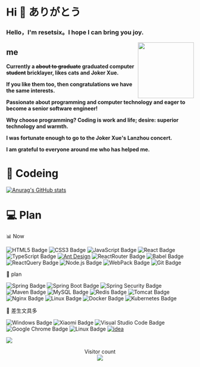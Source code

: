 # Hi 👋 ありがとう

### Hello，I'm resetsix。I hope I can bring you joy.

<!-- dynamic typing effect 动态打字效果 -->

<!-- [![Typing SVG](https://readme-typing-svg.demolab.com?font=Fira+Code&pause=1000&width=435&lines=I'm+resetsix.%E5%B8%8C%E6%9C%9B%E6%88%91%E8%83%BD%E4%BC%A0%E6%92%AD%E5%BF%AB%E4%B9%90%E7%BB%99%E4%BD%A0%E3%80%82)](https://git.io/typing-svg) -->

<!-- knock code pictures 敲代码的图片 -->

<!-- <img width="200" src="https://media4.giphy.com/media/scZPhLqaVOM1qG4lT9/giphy.gif?cid=ecf05e47obtqcpjdwcuylnscejlm8s8nharuq9o75ya846kh&rid=giphy.gif&ct=g" /><br> -->


<!-- About me 关于我 -->

<!-- # 🌞 About Me ありがとう -->

<img align="right" width="150" src="https://media4.giphy.com/media/ES4Vcv8zWfIt2/200w.webp?cid=ecf05e47jlkwo438tpoebbmojuqakxv9rajqje2jax1u66oy&rid=200w.webp&ct=g" />

<!-- <div align="center"> <img src="https://metrics.lecoq.io/resetsix?template=classic&config.timezone=Asia%2FShanghai"> </div> -->

## me

**Currently a ~~about to graduate~~ graduated computer ~~student~~ bricklayer, likes cats and Joker Xue.**

**If you like them too, then congratulations we have the same interests.**

**Passionate about programming and computer technology and eager to become a senior software engineer!**

**Why choose programming? Coding is work and life; desire: superior technology and warmth.**

**I was fortunate enough to go to the Joker Xue's Lanzhou concert.**

**I am grateful to everyone around me who has helped me.**

# 🌃 Codeing

<!-- stats数 -->

[![Anurag's GitHub stats](https://github-readme-stats.vercel.app/api?username=resetsix&show_icons=true)](https://github.com/anuraghazra/github-readme-stats)

<!-- 常用语言 -->

<!--  [![Top Langs](https://github-readme-stats.vercel.app/api/top-langs/?username=resetsix&layout=compact)](https://github.com/anuraghazra/github-readme-stats) -->

<!--  skill badge 技能徽章 -->

# 💻 Plan

📊 Now

![HTML5 Badge](https://img.shields.io/badge/HTML5-E34F26?logo=html5&logoColor=fff&style=flat)
![CSS3 Badge](https://img.shields.io/badge/CSS3-1572B6?logo=css3&logoColor=fff&style=flat)
![JavaScript Badge](https://img.shields.io/badge/JavaScript-F7DF1E?logo=javascript&logoColor=000&style=flat)
![React Badge](https://img.shields.io/badge/React-61DAFB?logo=react&logoColor=000&style=flat)
![TypeScript Badge](https://img.shields.io/badge/TypeScript-3776AB?logo=typescript&logoColor=fff&style=flat)
[![Ant Design](https://img.shields.io/badge/-Ant%20Design-%230170FE?logo=ant-design&logoColor=white)](https://ant.design/)
![ReactRouter Badge](https://img.shields.io/badge/ReactRouter-6DB33F?logo=ReactRouter&logoColor=fff&style=flat)
![Babel Badge](https://img.shields.io/badge/Babel-41CD52?logo=babel&logoColor=fff&style=flat)
![ReactQuery Badge](https://img.shields.io/badge/ReactQuery-47A248?logo=reactquery&logoColor=fff&style=flat)
![Node.js Badge](https://img.shields.io/badge/Node.js-393?logo=nodedotjs&logoColor=fff&style=flat)
![WebPack Badge](https://img.shields.io/badge/WebPack-4FC08D?logo=webpack&logoColor=fff&style=flat)
![Git Badge](https://img.shields.io/badge/Git-393?logo=Git&logoColor=fff&style=flat)

📅 plan

![Spring Badge](https://img.shields.io/badge/Spring-6DB33F?logo=Spring&logoColor=fff&style=flat)
![Spring Boot Badge](https://img.shields.io/badge/Spring%20Boot-239120?logo=Spring+Boot&logoColor=fff&style=flat)
![Spring Security Badge](https://img.shields.io/badge/Spring%20Security-276DC3?logo=Spring+Security&logoColor=fff&style=flat)
![Maven Badge](https://img.shields.io/badge/Maven-777BB4?logo=Apache+Maven&logoColor=fff&style=flat)
![MySQL Badge](https://img.shields.io/badge/MySQL-3178C6?logo=MySQL&logoColor=fff&style=flat)
![Redis Badge](https://img.shields.io/badge/Redis-393?logo=Redis&logoColor=fff&style=flat)
![Tomcat Badge](https://img.shields.io/badge/Tomcat-0769AD?logo=Apache+Tomcat&logoColor=fff&style=flat)
![Nginx Badge](https://img.shields.io/badge/Nginx-0769AD?logo=Nginx&logoColor=fff&style=flat)
![Linux Badge](https://img.shields.io/badge/Linux-646CFF?logo=Linux&logoColor=fff&style=flat)
![Docker Badge](https://img.shields.io/badge/Docker-3DDC84?logo=Docker&logoColor=fff&style=flat)
![Kubernetes Badge](https://img.shields.io/badge/Kubernetes-646CFF?logo=Kubernetes&logoColor=fff&style=flat)

🧰 差生文具多

![Windows Badge](https://img.shields.io/badge/Windows-0078D6?logo=windows&logoColor=fff&style=flat)
![Xiaomi Badge](https://img.shields.io/badge/Xiaomi-FF6900?logo=xiaomi&logoColor=fff&style=flat)
![Visual Studio Code Badge](https://img.shields.io/badge/Visual%20Studio%20Code-007ACC?logo=visualstudiocode&logoColor=fff&style=flat)
![Google Chrome Badge](https://img.shields.io/badge/Google%20Chrome-5C2D91?logo=google-chrome&logoColor=fff&style=flat)
![Linux Badge](https://img.shields.io/badge/Linux-FCC624?logo=linux&logoColor=000&style=flat)
[![idea](https://img.shields.io/badge/idea-%230170FE?logo=IntelliJ-IDEA&logoColor=white)](https://www.jetbrains.com/idea/)

<!-- programming tool icon 编程工具图标 -->

<img src="https://skillicons.dev/icons?i=vscode,idea,react,ts,webpack,html,css,emotion,git,java,k8s,docker,linux,nodejs,postman,javascript,babel,twitter,git,github,nginx" /><br>

<!-- 访客 -->
<p align="center"> 
  Visitor count<br>
  <img src="https://profile-counter.glitch.me/resetsix/count.svg" />
</p>
